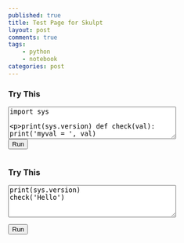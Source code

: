 ```yaml
---
published: true
title: Test Page for Skulpt
layout: post
comments: true
tags:
    - python
    - notebook
categories: post
--- 
```

<link rel="stylesheet" type="text/css" media="all" href="/resources/skulpt/css/codemirror.css">
<link rel="stylesheet" type="text/css" media="all" href="/resources/skulpt/css/solarized.css">

<style type='text/css'>
    .CodeMirror { width: 90%; height: auto; border: 1px solid black; }
    .Output { width: 90%; height: auto; border: 0px; }
</style>

<script src="/resources/skulpt/js/codemirrorepl.js" type="text/javascript"></script>
<script src="/resources/skulpt/js/python.js" type="text/javascript"></script>
<script src="/resources/skulpt/js/skulpt.min.js" type="text/javascript"></script>
<script src="/resources/skulpt/js/skulpt-stdlib.js" type="text/javascript"></script>
<script src="/resources/skulpt/js/env/editor.js" type="text/javascript"></script>


### Try This
<form>
<textarea id="yourcode1" cols="40" rows="4">
import sys

print(sys.version)
def check(val):
    print('myval = ', val)
</textarea><br />
<button type="button" onclick="runit1()">Run</button>
<pre id="output1" class='Output'></pre>
<div id="mycanvas1"></div>
</form>

### Try This
<form>
<textarea id="yourcode2" cols="40" rows="4">
print(sys.version)
check('Hello')
</textarea><br />

<button type="button" onclick="runit2()">Run</button>
<pre id="output2" class='Output'></pre>
<div id="mycanvas2"></div>
</form>

